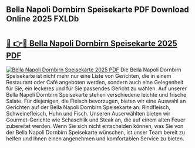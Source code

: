 ## Bella Napoli Dornbirn Speisekarte PDF Download Online 2025 FXLDb

# <h2><a href="http://gc9gbz.nevu.top/?p=Bella+Napoli+Dornbirn+Speisekarte">🔗 👉🔴 Bella Napoli Dornbirn Speisekarte 2025 PDF</a></h2>

[![Bella Napoli Dornbirn Speisekarte 2025 PDF](https://i.imgur.com/dBaPXMq.png)](http://gc9gbz.nevu.top/?p=Bella+Napoli+Dornbirn+Speisekarte)
Die Bella Napoli Dornbirn Speisekarte ist nicht mehr nur eine Liste von Gerichten, die in einem Restaurant oder Café angeboten werden, sondern auch eine Gelegenheit für Sie, ein leckeres und für Sie passendes Gericht zu wählen. Auf unserer Bella Napoli Dornbirn Speisekarte stehen verschiedene leichte und frische Salate. Für diejenigen, die Fleisch bevorzugen, bieten wir eine Auswahl an Gerichten auf der Bella Napoli Dornbirn Speisekarte an: Rindfleisch, Schweinefleisch, Huhn und Fisch. Unseren Auserwählten bieten wir Gourmet-Gerichte wie Schaschlik und Steak an, die auf einem alten Feuer zubereitet werden. Wenn Sie sich nicht entscheiden können, was Sie von der Bella Napoli Dornbirn Speisekarte wünschen, ist unser Team bereit zu helfen und Ihnen einen angenehmen und komfortablen Service zu bieten.
